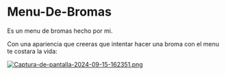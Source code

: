 # Menu-De-Bromas
Es un menu de bromas hecho por mi.

Con una apariencia que creeras que intentar hacer una broma con el menu te costara la vida:

[![Captura-de-pantalla-2024-09-15-162351.png](https://i.postimg.cc/htkHqfTH/Captura-de-pantalla-2024-09-15-162351.png)](https://postimg.cc/mPSdYZdw)
